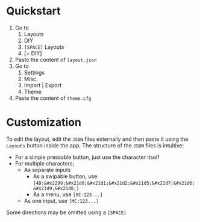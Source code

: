 # Quickstart
1. Go to
	1. Layouts
	2. DIY
	3. `[SPACE]` Layouts
	4. [+ DIY]
2. Paste the content of `layout.json`
3. Go to
	1. Settings
	2. Misc.
	3. Import | Export
	4. Theme
4. Paste the content of `theme.cfg`
# Customization
To edit the layout, edit the `JSON` files externally and then paste it using the `Layouts` button inside the app. The structure of the `JSON` files is intuitive:
- For a simple pressable button, just use the character itself
- For multiple characters;
	- As separate inputs
		- As a swipable button, use `[4D:&#x2299;&#x21d0;&#x21d1;&#x21d2;&#x21d3;&#x21d7;&#x21d6;&#x21d9;&#x21d8;]`
		- As a menu, use `[XC:123...]`
	- As one input, use `[MC:123...]`

Some directions may be omitted using a `[SPACE]`